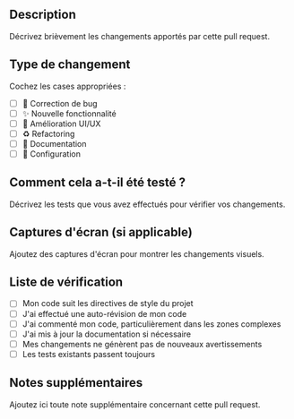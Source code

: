 ## Description
Décrivez brièvement les changements apportés par cette pull request.

## Type de changement
Cochez les cases appropriées :
- [ ] 🐛 Correction de bug
- [ ] ✨ Nouvelle fonctionnalité
- [ ] 💄 Amélioration UI/UX
- [ ] ♻️ Refactoring
- [ ] 📝 Documentation
- [ ] 🔧 Configuration

## Comment cela a-t-il été testé ?
Décrivez les tests que vous avez effectués pour vérifier vos changements.

## Captures d'écran (si applicable)
Ajoutez des captures d'écran pour montrer les changements visuels.

## Liste de vérification
- [ ] Mon code suit les directives de style du projet
- [ ] J'ai effectué une auto-révision de mon code
- [ ] J'ai commenté mon code, particulièrement dans les zones complexes
- [ ] J'ai mis à jour la documentation si nécessaire
- [ ] Mes changements ne génèrent pas de nouveaux avertissements
- [ ] Les tests existants passent toujours

## Notes supplémentaires
Ajoutez ici toute note supplémentaire concernant cette pull request. 